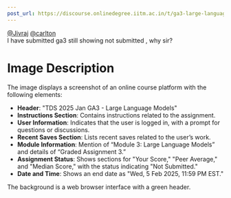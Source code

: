 ```yaml
---
post_url: https://discourse.onlinedegree.iitm.ac.in/t/ga3-large-language-models-discussion-thread-tds-jan-2025/163247/125
---
```

[@Jivraj](/u/jivraj) [@carlton](/u/carlton)  
I have submitted ga3 still showing not submitted , why sir?  

# Image Description

The image displays a screenshot of an online course platform with the following elements:

- **Header**: "TDS 2025 Jan GA3 - Large Language Models"
- **Instructions Section**: Contains instructions related to the assignment.
- **User Information**: Indicates that the user is logged in, with a prompt for questions or discussions.
- **Recent Saves Section**: Lists recent saves related to the user’s work.
- **Module Information**: Mention of “Module 3: Large Language Models” and details of “Graded Assignment 3.”
- **Assignment Status**: Shows sections for "Your Score," "Peer Average," and "Median Score," with the status indicating "Not Submitted."
- **Date and Time**: Shows an end date as "Wed, 5 Feb 2025, 11:59 PM EST."

The background is a web browser interface with a green header.